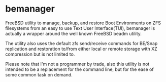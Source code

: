 bemanager
=========

FreeBSD utility to manage, backup, and restore Boot Environments on ZFS filesystems from an easy to use Text User Interface(TUI), bemanager is actually a wrapper around the well known FreeBSD beadm utility.

The utility also uses the default zfs send/receive commands for BE/Snap replication and restoration to/from either local or remote storage with XZ compression but is not limited to.

Please note that I'm not a programmer by trade, also this utility is not intended to be a replacement for the command line, but for the ease of some common task on demand.
